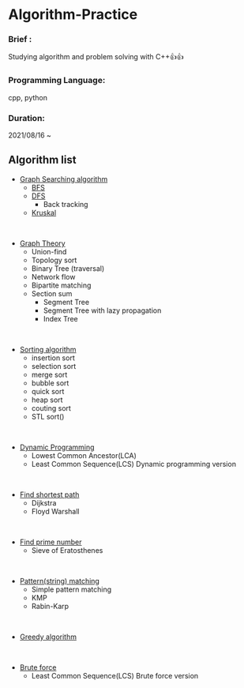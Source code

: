 # Algorithm-Practice
### Brief : <br>
Studying algorithm and problem solving with C++:+1::+1:<br>
### Programming Language: <br>
cpp, python
### Duration: <br>
2021/08/16 ~

## Algorithm list

* [Graph Searching algorithm](./Graph_searching_method)
  * [BFS](./Graph_searching_method/BFS.cpp)
  * [DFS](./Graph_searching_method/DFS.cpp)
    * Back tracking 
  * [Kruskal](./Graph_searching_method/kruskalAlgorithm.cpp)
  
<br>

* [Graph Theory](./Graph_theory)
  * Union-find
  * Topology sort
  * Binary Tree (traversal)
  * Network flow
  * Bipartite matching
  * Section sum
    * Segment Tree
    * Segment Tree with lazy propagation
    * Index Tree 
<br>

* [Sorting algorithm](./Sorting_algorithms)
  * insertion sort
  * selection sort
  * merge sort
  * bubble sort
  * quick sort
  * heap sort
  * couting sort
  * STL sort()
<br>

* [Dynamic Programming](./Dynamic_programming)
  * Lowest Common Ancestor(LCA)
  * Least Common Sequence(LCS) Dynamic programming version

<br>

* [Find shortest path](./Find_shortest_path)
  * Dijkstra
  * Floyd Warshall
<br>

* [Find prime number](./Find_prime_number)
  * Sieve of Eratosthenes
<br>

* [Pattern(string) matching](./Pattern(string)_matching)
  * Simple pattern matching
  * KMP
  * Rabin-Karp
<br>

* [Greedy algorithm](./Greedy_algorithm)
<br>

* [Brute force](./Brute_force)
  * Least Common Sequence(LCS) Brute force version
